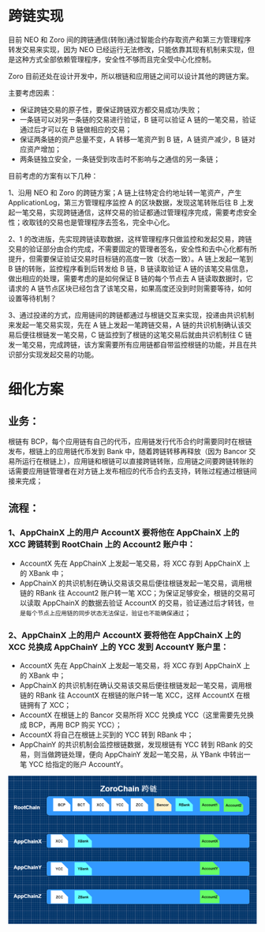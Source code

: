 # 跨链实现
目前 NEO 和 Zoro 间的跨链通信(转账)通过智能合约存取资产和第三方管理程序转发交易来实现，因为 NEO 已经运行无法修改，只能依靠其现有机制来实现，但是这种方式全部依赖管理程序，安全性不够而且完全受中心化控制。

Zoro 目前还处在设计开发中，所以根链和应用链之间可以设计其他的跨链方案。

主要考虑因素：
* 保证跨链交易的原子性，要保证跨链双方都交易成功/失败；
* 一条链可以对另一条链的交易进行验证，B 链可以验证 A 链的一笔交易，验证通过后才可以在 B 链做相应的交易；
* 保证两条链的资产总量不变，A 转移一笔资产到 B 链，A 链资产减少，B 链对应资产增加；
* 两条链独立安全，一条链受到攻击时不影响与之通信的另一条链；


目前考虑的方案有以下几种：

1、沿用 NEO 和 Zoro 的跨链方案；A 链上往特定合约地址转一笔资产，产生 ApplicationLog，第三方管理程序监控 A 的区块数据，发现这笔转账后往 B 上发起一笔交易，实现跨链通信，这样交易的验证都通过管理程序完成，需要考虑安全性；收取钱的交易也是管理程序去签名，完全中心化。

2、1 的改进版，先实现跨链读取数据，这样管理程序只做监控和发起交易，跨链交易的验证部分由合约完成，不需要固定的管理者签名，安全性和去中心化都有所提升，但需要保证验证交易时目标链的高度一致（状态一致）。A 链上发起一笔到 B 链的转账，监控程序看到后转发给 B 链，B 链读取验证 A 链的该笔交易信息，做出相应的处理，需要考虑的是如何保证 B 链的每个节点去 A 链读取数据时，它请求的 A 链节点区块已经包含了该笔交易，如果高度还没到时则需要等待，如何设置等待机制？

3、通过投递的方式，应用链间的跨链都通过与根链交互来实现，投递由共识机制来发起一笔交易实现，先在 A 链上发起一笔跨链交易，A 链的共识机制确认该交易后便往根链发一笔交易，C 链监控到了根链的这笔交易后就由共识机制往 C 链发一笔交易，完成跨链，该方案需要所有应用链都自带监控根链的功能，并且在共识部分实现发起交易的功能。



# 细化方案
## 业务：

根链有 BCP，每个应用链有自己的代币，应用链发行代币合约时需要同时在根链发布，根链上的应用链代币发到 Bank 中，随着跨链转移再释放（因为 Bancor 交易所运行在根链上），应用链和根链可以直接跨链转账，应用链之间要跨链转账的话需要应用链管理者在对方链上发布相应的代币合约去支持，转账过程通过根链间接来完成；

## 流程：

### 1、AppChainX 上的用户 AccountX 要将他在 AppChainX 上的 XCC 跨链转到 RootChain 上的 Account2 账户中：
* AccountX 先在 AppChainX 上发起一笔交易，将 XCC 存到 AppChainX 上的 XBank 中；
* AppChainX 的共识机制在确认交易该交易后便往根链发起一笔交易，调用根链的 RBank 往 Account2 账户转一笔 XCC；为保证足够安全，根链的交易可以读取 AppChainX 的数据去验证 AccountX 的交易，验证通过后才转钱，`但是每个节点上应用链的同步状态无法保证，验证也不能确保通过`；

### 2、AppChainX 上的用户 AccountX 要将他在 AppChainX 上的 XCC 兑换成 AppChainY 上的 YCC 发到 AccountY 账户里：
* AccountX 先在 AppChainX 上发起一笔交易，将 XCC 存到 AppChainX 上的 XBank 中；
* AppChainX 的共识机制在确认交易该交易后便往根链发起一笔交易，调用根链的 RBank 往 AccountX 在根链的账户转一笔 XCC，这样 AccountX 在根链拥有了 XCC；
* AccountX 在根链上的 Bancor 交易所将 XCC 兑换成 YCC（这里需要先兑换成 BCP，再用 BCP 购买 YCC）；
* AccountX 将自己在根链上买到的 YCC 转到 RBank 中；
* AppChainY 的共识机制会监控根链数据，发现根链有 YCC 转到 RBank 的交易，则当做跨链处理，便向 AppChainY 发起一笔交易，从 YBank 中转出一笔 YCC 给指定的账户 AccountY。


![](Zoro.png)
